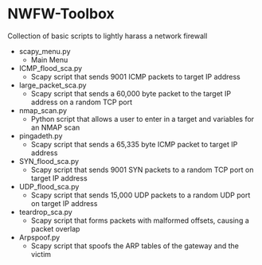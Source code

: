 # NWFW-Toolbox
Collection of basic scripts to lightly harass a network firewall
- scapy_menu.py	
  - Main Menu
- ICMP_flood_sca.py	
  - Scapy script that sends 9001 ICMP packets to target IP address
- large_packet_sca.py	
  - Scapy script that sends a 60,000 byte packet to the target IP address on a random TCP port
- nmap_scan.py	
  - Python script that allows a user to enter in a target and variables for an NMAP scan
- pingadeth.py	
  - Scapy script that sends a 65,335 byte ICMP packet to target IP address
- SYN_flood_sca.py	
  - Scapy script that sends 9001 SYN packets to a random TCP port on target IP address
- UDP_flood_sca.py	
  - Scapy script that sends 15,000 UDP packets to a random UDP port on target IP address
- teardrop_sca.py	
  - Scapy script that forms packets with malformed offsets, causing a packet overlap
- Arpspoof.py	
  - Scapy script that spoofs the ARP tables of the gateway and the victim
